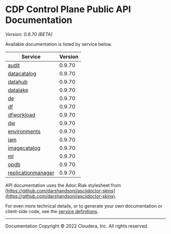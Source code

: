# CDP Control Plane Public API Documentation

*Version: 0.9.70 (BETA)*

Available documentation is listed by service below.

| Service | Version |
| --- | --- |
| [audit](./audit/index.html) | 0.9.70 |
| [datacatalog](./datacatalog/index.html) | 0.9.70 |
| [datahub](./datahub/index.html) | 0.9.70 |
| [datalake](./datalake/index.html) | 0.9.70 |
| [de](./de/index.html) | 0.9.70 |
| [df](./df/index.html) | 0.9.70 |
| [dfworkload](./dfworkload/index.html) | 0.9.70 |
| [dw](./dw/index.html) | 0.9.70 |
| [environments](./environments/index.html) | 0.9.70 |
| [iam](./iam/index.html) | 0.9.70 |
| [imagecatalog](./imagecatalog/index.html) | 0.9.70 |
| [ml](./ml/index.html) | 0.9.70 |
| [opdb](./opdb/index.html) | 0.9.70 |
| [replicationmanager](./replicationmanager/index.html) | 0.9.70 |

API documentation uses the Adoc Riak stylesheet from
[https://github.com/darshandsoni/asciidoctor-skins](https://github.com/darshandsoni/asciidoctor-skins).

For even more technical details, or to generate your own documentation or client-side code, see the
[service definitions](swagger/).

----

Documentation Copyright © 2022 Cloudera, Inc. All rights reserved.

